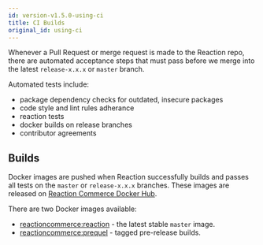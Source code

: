 ```yaml
---
id: version-v1.5.0-using-ci
title: CI Builds
original_id: using-ci
---
```

    
Whenever a Pull Request or merge request is made to the Reaction repo, there are automated acceptance steps that must pass before we merge into the latest `release-x.x.x` or `master` branch.

Automated tests include:

-   package dependency checks for outdated, insecure packages
-   code style and lint rules adherance
-   reaction tests
-   docker builds on release branches
-   contributor agreements

## Builds

Docker images are pushed when Reaction successfully builds and passes all tests on the `master` or `release-x.x.x` branches. These images are released on [Reaction Commerce Docker Hub](https://hub.docker.com/u/reactioncommerce/).

There are two Docker images available:

-   [reactioncommerce:reaction](https://hub.docker.com/r/reactioncommerce/reaction/) - the latest stable `master` image.
-   [reactioncommerce:prequel](https://hub.docker.com/r/reactioncommerce/prequel/) - tagged pre-release builds.

